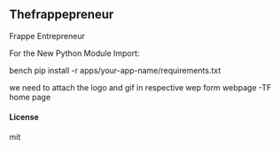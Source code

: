 ## Thefrappepreneur

Frappe Entrepreneur


For the New Python Module Import:

bench pip install -r apps/your-app-name/requirements.txt

 we need to attach the logo and gif in respective wep form webpage -TF home page

#### License

mit

